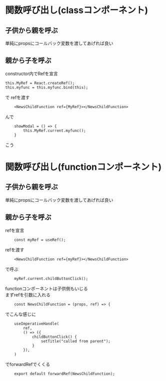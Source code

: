 # 関数呼び出し(classコンポーネント)

## 子供から親を呼ぶ
単純にpropsにコールバック変数を渡してあげれば良い

## 親から子を呼ぶ
constructor内でRefを宣言
```
this.MyRef = React.createRef();
this.myfunc = this.myfunc.bind(this);
```
で refを渡す
```
    <NewsChildFunction ref={MyRef}></NewsChildFunction>
```
んで
```
    showModal = () => {
        this.MyRef.current.myfunc();
    }
```
こう


# 関数呼び出し(functionコンポーネント)

## 子供から親を呼ぶ
単純にpropsにコールバック変数を渡してあげれば良い

## 親から子を呼ぶ
refを宣言
```
    const myRef = useRef();
```
refを渡す
```
    <NewsChildFunction ref={myRef}></NewsChildFunction>
```
で呼ぶ
```
    myRef.current.childButtonClick();
```
functionコンポーネントは子供側もいじる  
まずrefを引数に入れる
```
    const NewsChildFunction = (props, ref) => {
```
でこんな感じに
```
    useImperativeHandle(
        ref,
        () => ({
            childButtonClick() {
                setTitle("called from parent");
            }
        }),
    )
```
でforwardRefでくくる
```
    export default forwardRef(NewsChildFunction);
```
